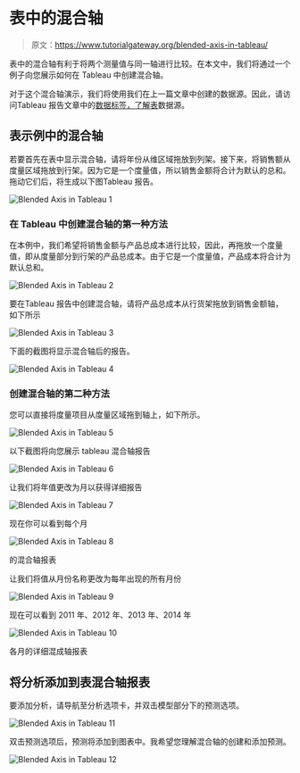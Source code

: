 # 表中的混合轴

> 原文：<https://www.tutorialgateway.org/blended-axis-in-tableau/>

表中的混合轴有利于将两个测量值与同一轴进行比较。在本文中，我们将通过一个例子向您展示如何在 Tableau 中创建混合轴。

对于这个混合轴演示，我们将使用我们在上一篇文章中创建的数据源。因此，请访问Tableau 报告文章中的[数据标签，了解](https://www.tutorialgateway.org/data-labels-in-tableau-reports/)[表](https://www.tutorialgateway.org/tableau/)数据源。

## 表示例中的混合轴

若要首先在表中显示混合轴，请将年份从维区域拖放到列架。接下来，将销售额从度量区域拖放到行架。因为它是一个度量值，所以销售金额将合计为默认的总和。拖动它们后，将生成以下图Tableau 报告。

![Blended Axis in Tableau 1](img/3b5d61d7bc00e2b2341ffb121ffca3db.png)

### 在 Tableau 中创建混合轴的第一种方法

在本例中，我们希望将销售金额与产品总成本进行比较，因此，再拖放一个度量值，即从度量部分到行架的产品总成本。由于它是一个度量值，产品成本将合计为默认总和。

![Blended Axis in Tableau 2](img/93e0044e8f826f1f68c6bb30b224146c.png)

要在Tableau 报告中创建混合轴，请将产品总成本从行货架拖放到销售金额轴，如下所示

![Blended Axis in Tableau 3](img/2fe42a8a689e542ebe639203af3cb758.png)

下面的截图将显示混合轴后的报告。

![Blended Axis in Tableau 4](img/aed295f7e108d1bb0ff1b2c7599e75d3.png)

### 创建混合轴的第二种方法

您可以直接将度量项目从度量区域拖到轴上，如下所示。

![Blended Axis in Tableau 5](img/c0b7e88e941d9ffe9b42f9ed4ab75ebb.png)

以下截图将向您展示 tableau 混合轴报告

![Blended Axis in Tableau 6](img/47971dc95444b953c95c112dcba9a000.png)

让我们将年值更改为月以获得详细报告

![Blended Axis in Tableau 7](img/d1a4c1db025083ce07e81580a47f5bf1.png)

现在你可以看到每个月

![Blended Axis in Tableau 8](img/2a60b811515fff2901648b197c3c6111.png)

的混合轴报表

让我们将值从月份名称更改为每年出现的所有月份

![Blended Axis in Tableau 9](img/dd947f97febe525cc1a004eb5e842e96.png)

现在可以看到 2011 年、2012 年、2013 年、2014 年

![Blended Axis in Tableau 10](img/ed6981f736753a29621be5335f5471a7.png)

各月的详细混成轴报表

## 将分析添加到表混合轴报表

要添加分析，请导航至分析选项卡，并双击模型部分下的预测选项。

![Blended Axis in Tableau 11](img/fd4d21c17f80e03468bb60c7039f2353.png)

双击预测选项后，预测将添加到图表中。我希望您理解混合轴的创建和添加预测。

![Blended Axis in Tableau 12](img/4e67c7a2bdc6152fcbcc66cd7d6b84cd.png)